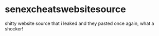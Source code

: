 # senexcheatswebsitesource
shitty website source that i leaked and they pasted once again, what a shocker!
